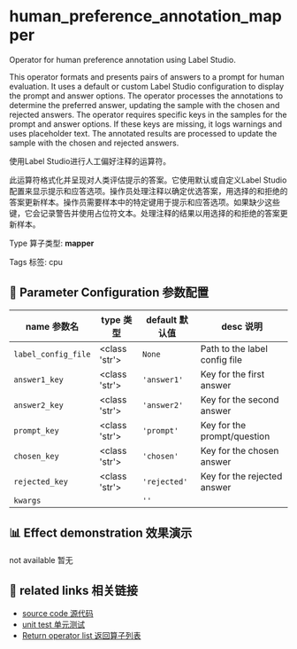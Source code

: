 # human_preference_annotation_mapper

Operator for human preference annotation using Label Studio.

This operator formats and presents pairs of answers to a prompt for human evaluation. It uses a default or custom Label Studio configuration to display the prompt and answer options. The operator processes the annotations to determine the preferred answer, updating the sample with the chosen and rejected answers. The operator requires specific keys in the samples for the prompt and answer options. If these keys are missing, it logs warnings and uses placeholder text. The annotated results are processed to update the sample with the chosen and rejected answers.

使用Label Studio进行人工偏好注释的运算符。

此运算符格式化并呈现对人类评估提示的答案。它使用默认或自定义Label Studio配置来显示提示和应答选项。操作员处理注释以确定优选答案，用选择的和拒绝的答案更新样本。操作员需要样本中的特定键用于提示和应答选项。如果缺少这些键，它会记录警告并使用占位符文本。处理注释的结果以用选择的和拒绝的答案更新样本。

Type 算子类型: **mapper**

Tags 标签: cpu

## 🔧 Parameter Configuration 参数配置
| name 参数名 | type 类型 | default 默认值 | desc 说明 |
|--------|------|--------|------|
| `label_config_file` | <class 'str'> | `None` | Path to the label config file |
| `answer1_key` | <class 'str'> | `'answer1'` | Key for the first answer |
| `answer2_key` | <class 'str'> | `'answer2'` | Key for the second answer |
| `prompt_key` | <class 'str'> | `'prompt'` | Key for the prompt/question |
| `chosen_key` | <class 'str'> | `'chosen'` | Key for the chosen answer |
| `rejected_key` | <class 'str'> | `'rejected'` | Key for the rejected answer |
| `kwargs` |  | `''` |  |

## 📊 Effect demonstration 效果演示
not available 暂无

## 🔗 related links 相关链接
- [source code 源代码](../../../data_juicer/ops/mapper/human_preference_annotation_mapper.py)
- [unit test 单元测试](../../../tests/ops/mapper/annotation/test_human_preference_annotation_mapper.py)
- [Return operator list 返回算子列表](../../Operators.md)